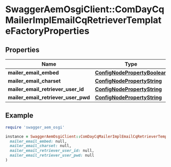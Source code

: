 # SwaggerAemOsgiClient::ComDayCqMailerImplEmailCqRetrieverTemplateFactoryProperties

## Properties

| Name | Type | Description | Notes |
| ---- | ---- | ----------- | ----- |
| **mailer_email_embed** | [**ConfigNodePropertyBoolean**](ConfigNodePropertyBoolean.md) |  | [optional] |
| **mailer_email_charset** | [**ConfigNodePropertyString**](ConfigNodePropertyString.md) |  | [optional] |
| **mailer_email_retriever_user_id** | [**ConfigNodePropertyString**](ConfigNodePropertyString.md) |  | [optional] |
| **mailer_email_retriever_user_pwd** | [**ConfigNodePropertyString**](ConfigNodePropertyString.md) |  | [optional] |

## Example

```ruby
require 'swagger_aem_osgi'

instance = SwaggerAemOsgiClient::ComDayCqMailerImplEmailCqRetrieverTemplateFactoryProperties.new(
  mailer_email_embed: null,
  mailer_email_charset: null,
  mailer_email_retriever_user_id: null,
  mailer_email_retriever_user_pwd: null
)
```

